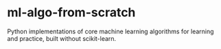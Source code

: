 # ml-algo-from-scratch
Python implementations of core machine learning algorithms for learning and practice, built without scikit-learn.
